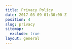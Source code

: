 ```yaml
---
title: Privacy Policy
date: 2017-03-09 01:30:00 Z
position: 4
slug: privacy
sitemap:
  exclude: true
layout: general
---
```


